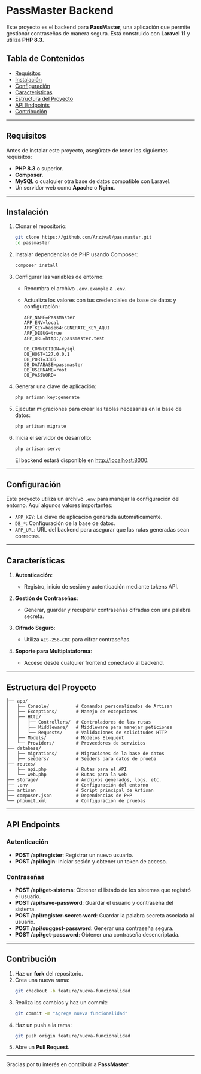 # PassMaster Backend

Este proyecto es el backend para **PassMaster**, una aplicación que permite gestionar contraseñas de manera segura. Está construido con **Laravel 11** y utiliza **PHP 8.3**.

## Tabla de Contenidos
- [Requisitos](#requisitos)
- [Instalación](#instalación)
- [Configuración](#configuración)
- [Características](#características)
- [Estructura del Proyecto](#estructura-del-proyecto)
- [API Endpoints](#api-endpoints)
- [Contribución](#contribución)

---

## Requisitos

Antes de instalar este proyecto, asegúrate de tener los siguientes requisitos:

- **PHP 8.3** o superior.
- **Composer**.
- **MySQL** o cualquier otra base de datos compatible con Laravel.
- Un servidor web como **Apache** o **Nginx**.

---

## Instalación

1. Clonar el repositorio:
   ```bash
   git clone https://github.com/Arzival/passmaster.git
   cd passmaster
   ```

2. Instalar dependencias de PHP usando Composer:
   ```bash
   composer install
   ```

3. Configurar las variables de entorno:
   - Renombra el archivo `.env.example` a `.env`.
   - Actualiza los valores con tus credenciales de base de datos y configuración:

     ```env
     APP_NAME=PassMaster
     APP_ENV=local
     APP_KEY=base64:GENERATE_KEY_AQUI
     APP_DEBUG=true
     APP_URL=http://passmaster.test

     DB_CONNECTION=mysql
     DB_HOST=127.0.0.1
     DB_PORT=3306
     DB_DATABASE=passmaster
     DB_USERNAME=root
     DB_PASSWORD=
     ```

4. Generar una clave de aplicación:
   ```bash
   php artisan key:generate
   ```

5. Ejecutar migraciones para crear las tablas necesarias en la base de datos:
   ```bash
   php artisan migrate
   ```

6. Inicia el servidor de desarrollo:
   ```bash
   php artisan serve
   ```

   El backend estará disponible en [http://localhost:8000](http://localhost:8000).

---

## Configuración

Este proyecto utiliza un archivo `.env` para manejar la configuración del entorno. Aquí algunos valores importantes:

- `APP_KEY`: La clave de aplicación generada automáticamente.
- `DB_*`: Configuración de la base de datos.
- `APP_URL`: URL del backend para asegurar que las rutas generadas sean correctas.

---

## Características

1. **Autenticación**:
   - Registro, inicio de sesión y autenticación mediante tokens API.

2. **Gestión de Contraseñas**:
   - Generar, guardar y recuperar contraseñas cifradas con una palabra secreta.

3. **Cifrado Seguro**:
   - Utiliza `AES-256-CBC` para cifrar contraseñas.

4. **Soporte para Multiplataforma**:
   - Acceso desde cualquier frontend conectado al backend.

---

## Estructura del Proyecto

```plaintext
├── app/
│   ├── Console/          # Comandos personalizados de Artisan
│   ├── Exceptions/       # Manejo de excepciones
│   ├── Http/
│   │   ├── Controllers/  # Controladores de las rutas
│   │   ├── Middleware/   # Middleware para manejar peticiones
│   │   └── Requests/     # Validaciones de solicitudes HTTP
│   ├── Models/           # Modelos Eloquent
│   └── Providers/        # Proveedores de servicios
├── database/
│   ├── migrations/       # Migraciones de la base de datos
│   ├── seeders/          # Seeders para datos de prueba
├── routes/
│   ├── api.php           # Rutas para el API
│   └── web.php           # Rutas para la web
├── storage/              # Archivos generados, logs, etc.
├── .env                  # Configuración del entorno
├── artisan               # Script principal de Artisan
├── composer.json         # Dependencias de PHP
└── phpunit.xml           # Configuración de pruebas
```

---

## API Endpoints

### Autenticación
- **POST /api/register**: Registrar un nuevo usuario.
- **POST /api/login**: Iniciar sesión y obtener un token de acceso.

### Contraseñas
- **POST /api/get-sistems**: Obtener el listado de los sistemas que registró el usuario.
- **POST /api/save-password**: Guardar el usuario y contraseña del sistema.
- **POST /api/register-secret-word**: Guardar la palabra secreta asociada al usuario.
- **POST /api/suggest-password**: Generar una contraseña segura.
- **POST /api/get-password**: Obtener una contraseña desencriptada.

---

## Contribución

1. Haz un **fork** del repositorio.
2. Crea una nueva rama:
   ```bash
   git checkout -b feature/nueva-funcionalidad
   ```
3. Realiza los cambios y haz un commit:
   ```bash
   git commit -m "Agrega nueva funcionalidad"
   ```
4. Haz un push a la rama:
   ```bash
   git push origin feature/nueva-funcionalidad
   ```
5. Abre un **Pull Request**.

---

Gracias por tu interés en contribuir a **PassMaster**.